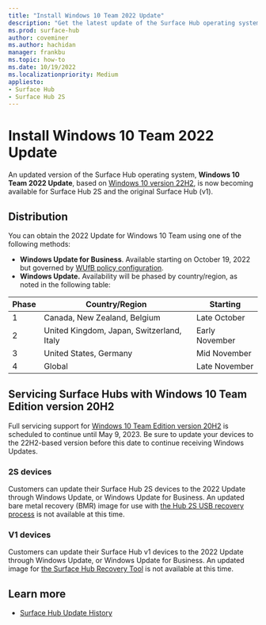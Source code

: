 ```yaml
---
title: "Install Windows 10 Team 2022 Update"
description: "Get the latest update of the Surface Hub operating system, Windows 10 Team Edition version 22H2."
ms.prod: surface-hub
author: coveminer
ms.author: hachidan
manager: frankbu
ms.topic: how-to
ms.date: 10/19/2022
ms.localizationpriority: Medium
appliesto:
- Surface Hub
- Surface Hub 2S
---
```

# Install Windows 10 Team 2022 Update

An updated version of the Surface Hub operating system, **Windows 10 Team 2022 Update**, based on [Windows 10 version 22H2](/windows/release-health/release-information), is now becoming available for Surface Hub 2S and the original Surface Hub (v1). 

## Distribution

You can obtain the 2022 Update for Windows 10 Team using one of the following methods:

- **Windows Update for Business**. Available starting on October 19, 2022 but governed by [WUfB policy configuration](/windows/deployment/update/waas-configure-wufb#configure-when-devices-receive-feature-updates).
- **Windows Update.** Availability will be phased by country/region, as noted in the following table:

| Phase | Country/Region                            | Starting       |
| ----- | ----------------------------------------- | -------------- |
| 1     | Canada, New Zealand, Belgium              | Late October   |
| 2     | United Kingdom, Japan, Switzerland, Italy | Early November |
| 3     | United States, Germany                    | Mid November   |
| 4     | Global                                    | Late November  |

## Servicing Surface Hubs with Windows 10 Team Edition version 20H2 

Full servicing support for [Windows 10 Team Edition version 20H2](/lifecycle/products/windows-10-enterprise-and-education) is scheduled to continue until May 9, 2023. Be sure to update your devices to the 22H2-based version before this date to continue receiving Windows Updates.

### 2S devices 

Customers can update their Surface Hub 2S devices to the 2022 Update through Windows Update, or Windows Update for Business. An updated bare metal recovery (BMR) image for use with [the Hub 2S USB recovery process](surface-hub-2s-recover-reset.md#recover-surface-hub-2s-by-using-a-usb-recovery-drive) is not available at this time.

### V1 devices 

Customers can update their Surface Hub v1 devices to the 2022 Update through Windows Update, or Windows Update for Business. An updated image for [the Surface Hub Recovery Tool](surface-hub-recovery-tool.md) is not available at this time.

## Learn more

- [Surface Hub Update History](surface-hub-update-history.md)

